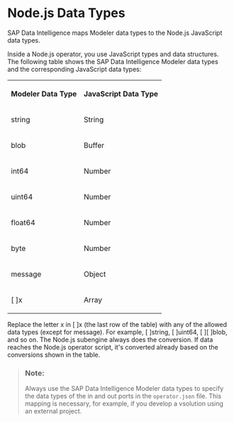 <!-- loio402e6b628a274d80adc1c3a30bb9dde0 -->

# Node.js Data Types

SAP Data Intelligence maps Modeler data types to the Node.js JavaScript data types.

Inside a Node.js operator, you use JavaScript types and data structures. The following table shows the SAP Data Intelligence Modeler data types and the corresponding JavaScript data types:


<table>
<tr>
<th valign="top">

Modeler Data Type

</th>
<th valign="top">

JavaScript Data Type

</th>
</tr>
<tr>
<td valign="top">

string

</td>
<td valign="top">

String

</td>
</tr>
<tr>
<td valign="top">

blob

</td>
<td valign="top">

Buffer

</td>
</tr>
<tr>
<td valign="top">

int64

</td>
<td valign="top">

Number

</td>
</tr>
<tr>
<td valign="top">

uint64

</td>
<td valign="top">

Number

</td>
</tr>
<tr>
<td valign="top">

float64

</td>
<td valign="top">

Number

</td>
</tr>
<tr>
<td valign="top">

byte

</td>
<td valign="top">

Number

</td>
</tr>
<tr>
<td valign="top">

message

</td>
<td valign="top">

Object

</td>
</tr>
<tr>
<td valign="top">

\[ \]x

</td>
<td valign="top">

Array

</td>
</tr>
</table>

Replace the letter x in \[ \]x \(the last row of the table\) with any of the allowed data types \(except for message\). For example, \[ \]string, \[ \]uint64, \[ \]\[ \]blob, and so on. The Node.js subengine always does the conversion. If data reaches the Node.js operator script, it's converted already based on the conversions shown in the table.

> ### Note:  
> Always use the SAP Data Intelligence Modeler data types to specify the data types of the in and out ports in the `operator.json` file. This mapping is necessary, for example, if you develop a vsolution using an external project.

